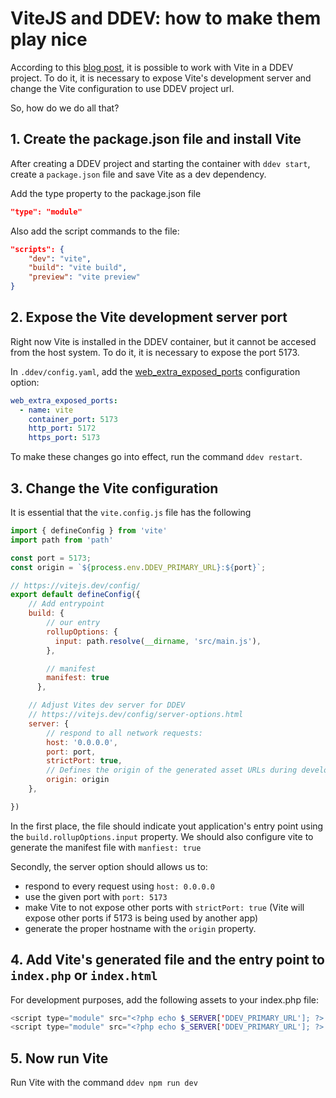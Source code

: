 # ViteJS and DDEV: how to make them play nice

According to this [blog post](https://ddev.com/blog/working-with-vite-in-ddev/), it is possible to work with Vite in a DDEV project. To do it, it is necessary to expose Vite's development server and change the Vite configuration to use DDEV project url.

So, how do we do all that?

## 1. Create the package.json file and install Vite

After creating a DDEV project and starting the container with `ddev start`, create a `package.json` file and save Vite as a dev dependency.

Add the type property to the package.json file

```json
"type": "module"
```

Also add the script commands to the file:

```json
"scripts": {
    "dev": "vite",
    "build": "vite build",
    "preview": "vite preview"
}
```
## 2. Expose the Vite development server port
Right now Vite is installed in the DDEV container, but it cannot be accesed from the host system. To do it, it is necessary to expose the port 5173.

In `.ddev/config.yaml`, add the [web_extra_exposed_ports](https://ddev.readthedocs.io/en/latest/users/extend/customization-extendibility/#exposing-extra-ports-via-ddev-router) configuration option:

```yaml
web_extra_exposed_ports:
  - name: vite
    container_port: 5173
    http_port: 5172
    https_port: 5173
```

To make these changes go into effect, run the command `ddev restart`.

## 3. Change the Vite configuration

It is essential that the `vite.config.js` file has the following

```js 
import { defineConfig } from 'vite'
import path from 'path'

const port = 5173;
const origin = `${process.env.DDEV_PRIMARY_URL}:${port}`;

// https://vitejs.dev/config/
export default defineConfig({
    // Add entrypoint
    build: {
        // our entry
        rollupOptions: {
          input: path.resolve(__dirname, 'src/main.js'),
        },

        // manifest
        manifest: true
      },

    // Adjust Vites dev server for DDEV
    // https://vitejs.dev/config/server-options.html
    server: {
        // respond to all network requests:
        host: '0.0.0.0',
        port: port,
        strictPort: true, 
        // Defines the origin of the generated asset URLs during development
        origin: origin
    },

})
```

In the first place, the file should indicate yout application's  entry point using the `build.rollupOptions.input` property. We should also configure vite to generate the manifest file with `manfiest: true`

Secondly, the server option should allows us to:

- respond to every request using `host: 0.0.0.0`
- use the given port with `port: 5173`
- make Vite to not expose other ports with `strictPort: true` (Vite will expose other ports if 5173 is being used by another app)
- generate the proper hostname with the `origin` property.

## 4. Add Vite's generated file and the entry point to `index.php` or `index.html`

For development purposes, add the following assets to your index.php file:

```php
<script type="module" src="<?php echo $_SERVER['DDEV_PRIMARY_URL']; ?>:5173/@vite/client"></script>
<script type="module" src="<?php echo $_SERVER['DDEV_PRIMARY_URL']; ?>:5173/main.js"></script>
```

## 5. Now run Vite 
Run Vite with the command `ddev npm run dev`